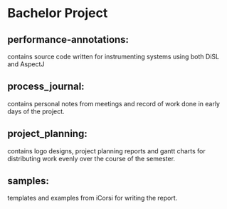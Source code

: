 # Bachelor Project

## performance-annotations:

contains source code written for instrumenting systems using both DiSL and AspectJ

## process_journal:

contains personal notes from meetings and record of work done in early days of the project.

## project_planning:

contains logo designs, project planning reports and gantt charts for distributing work evenly over the course of the semester.

## samples:

templates and examples from iCorsi for writing the report.
